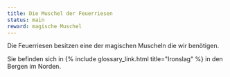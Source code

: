 ```yaml
---
title: Die Muschel der Feuerriesen
status: main
reward: magische Muschel
---
```


Die Feuerriesen besitzen eine der magischen Muscheln die wir benötigen.

Sie befinden sich in {% include glossary_link.html title="Ironslag" %} in den Bergen im Norden.
